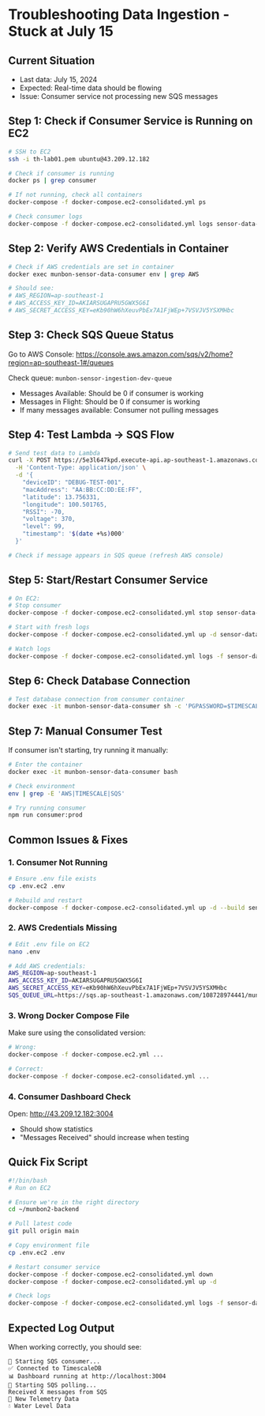 # Troubleshooting Data Ingestion - Stuck at July 15

## Current Situation
- Last data: July 15, 2024
- Expected: Real-time data should be flowing
- Issue: Consumer service not processing new SQS messages

## Step 1: Check if Consumer Service is Running on EC2

```bash
# SSH to EC2
ssh -i th-lab01.pem ubuntu@43.209.12.182

# Check if consumer is running
docker ps | grep consumer

# If not running, check all containers
docker-compose -f docker-compose.ec2-consolidated.yml ps

# Check consumer logs
docker-compose -f docker-compose.ec2-consolidated.yml logs sensor-data-consumer --tail 50
```

## Step 2: Verify AWS Credentials in Container

```bash
# Check if AWS credentials are set in container
docker exec munbon-sensor-data-consumer env | grep AWS

# Should see:
# AWS_REGION=ap-southeast-1
# AWS_ACCESS_KEY_ID=AKIARSUGAPRU5GWX5G6I
# AWS_SECRET_ACCESS_KEY=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
```

## Step 3: Check SQS Queue Status

Go to AWS Console: https://console.aws.amazon.com/sqs/v2/home?region=ap-southeast-1#/queues

Check queue: `munbon-sensor-ingestion-dev-queue`
- Messages Available: Should be 0 if consumer is working
- Messages in Flight: Should be 0 if consumer is working
- If many messages available: Consumer not pulling messages

## Step 4: Test Lambda → SQS Flow

```bash
# Send test data to Lambda
curl -X POST https://5e3l647kpd.execute-api.ap-southeast-1.amazonaws.com/dev/api/v1/munbon-ridr-water-level/telemetry \
  -H 'Content-Type: application/json' \
  -d '{
    "deviceID": "DEBUG-TEST-001",
    "macAddress": "AA:BB:CC:DD:EE:FF",
    "latitude": 13.756331,
    "longitude": 100.501765,
    "RSSI": -70,
    "voltage": 370,
    "level": 99,
    "timestamp": '$(date +%s)000'
  }'

# Check if message appears in SQS queue (refresh AWS console)
```

## Step 5: Start/Restart Consumer Service

```bash
# On EC2:
# Stop consumer
docker-compose -f docker-compose.ec2-consolidated.yml stop sensor-data-consumer

# Start with fresh logs
docker-compose -f docker-compose.ec2-consolidated.yml up -d sensor-data-consumer

# Watch logs
docker-compose -f docker-compose.ec2-consolidated.yml logs -f sensor-data-consumer
```

## Step 6: Check Database Connection

```bash
# Test database connection from consumer container
docker exec -it munbon-sensor-data-consumer sh -c 'PGPASSWORD=$TIMESCALE_PASSWORD psql -h $TIMESCALE_HOST -U $TIMESCALE_USER -d $TIMESCALE_DB -c "SELECT NOW()"'
```

## Step 7: Manual Consumer Test

If consumer isn't starting, try running it manually:

```bash
# Enter the container
docker exec -it munbon-sensor-data-consumer bash

# Check environment
env | grep -E 'AWS|TIMESCALE|SQS'

# Try running consumer
npm run consumer:prod
```

## Common Issues & Fixes

### 1. Consumer Not Running
```bash
# Ensure .env file exists
cp .env.ec2 .env

# Rebuild and restart
docker-compose -f docker-compose.ec2-consolidated.yml up -d --build sensor-data-consumer
```

### 2. AWS Credentials Missing
```bash
# Edit .env file on EC2
nano .env

# Add AWS credentials:
AWS_REGION=ap-southeast-1
AWS_ACCESS_KEY_ID=AKIARSUGAPRU5GWX5G6I
AWS_SECRET_ACCESS_KEY=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
SQS_QUEUE_URL=https://sqs.ap-southeast-1.amazonaws.com/108728974441/munbon-sensor-ingestion-dev-queue
```

### 3. Wrong Docker Compose File
Make sure using the consolidated version:
```bash
# Wrong:
docker-compose -f docker-compose.ec2.yml ...

# Correct:
docker-compose -f docker-compose.ec2-consolidated.yml ...
```

### 4. Consumer Dashboard Check
Open: http://43.209.12.182:3004
- Should show statistics
- "Messages Received" should increase when testing

## Quick Fix Script

```bash
#!/bin/bash
# Run on EC2

# Ensure we're in the right directory
cd ~/munbon2-backend

# Pull latest code
git pull origin main

# Copy environment file
cp .env.ec2 .env

# Restart consumer service
docker-compose -f docker-compose.ec2-consolidated.yml down
docker-compose -f docker-compose.ec2-consolidated.yml up -d

# Check logs
docker-compose -f docker-compose.ec2-consolidated.yml logs -f sensor-data-consumer
```

## Expected Log Output

When working correctly, you should see:
```
🚀 Starting SQS consumer...
✅ Connected to TimescaleDB
📊 Dashboard running at http://localhost:3004
🔄 Starting SQS polling...
Received X messages from SQS
📡 New Telemetry Data
💧 Water Level Data
```